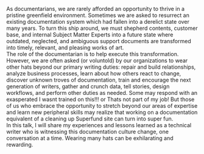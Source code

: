 <p>As documentarians, we are rarely afforded an opportunity to thrive in a pristine greenfield environment. Sometimes we are asked to resurrect an existing documentation system which had fallen into a derelict state over many years. To turn this ship around, we must shepherd contents, customer base, and internal Subject Matter Experts into a future state where outdated, neglected, and ambiguous support documents are transformed into timely, relevant, and pleasing works of art.<br>
The role of the documentarian is to help execute this transformation. However, we are often asked (or voluntold) by our organizations to wear other hats beyond our primary writing duties: repair and build relationships, analyze business processes, learn about how others react to change, discover unknown troves of documentation, train and encourage the next generation of writers, gather and crunch data, tell stories, design workflows, and perform other duties as needed. Some may respond with an exasperated I wasnt trained on this!!! or Thats not part of my job! But those of us who embrace the opportunity to stretch beyond our areas of expertise and learn new peripheral skills may realize that working on a documentation equivalent of a cleaning up Superfund site can turn into super fun.<br>
In this talk, I will share my experiences and lessons learned as a technical writer who is witnessing this documentation culture change, one conversation at a time. Wearing many hats can be exhilarating and rewarding.</p>